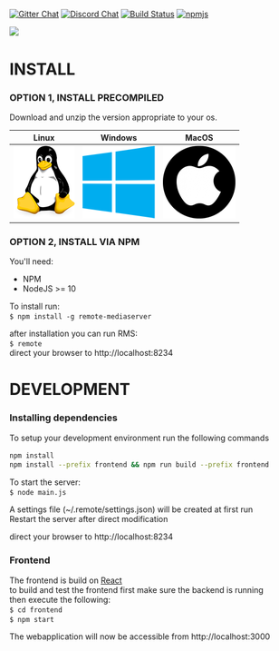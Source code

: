 [![Gitter Chat](https://img.shields.io/gitter/room/nwjs/nw.js.svg?logo=gitter)](https://gitter.im/remote-mediaserver/Lobby)
[![Discord Chat](https://img.shields.io/discord/505014801970364436.svg?logo=discord)](https://discord.gg/4H5EMd6)
[![Build Status](https://travis-ci.org/OwenRay/Remote-MediaServer.svg?branch=dev)](https://travis-ci.org/OwenRay/Remote-MediaServer)
[![npmjs](https://img.shields.io/npm/dw/remote-mediaserver.svg)](https://www.npmjs.com/package/remote-mediaserver)


![](doc/screens.png)

# INSTALL
### OPTION 1, INSTALL PRECOMPILED   
Download and unzip the version appropriate to your os.

Linux | Windows | MacOS
--- | --- | ---
[![Discord Chat](doc/linux.png)](https://s3-eu-west-1.amazonaws.com/remote-mediaserver/dev/linux.zip) | [![Discord Chat](doc/windows.png)](https://s3-eu-west-1.amazonaws.com/remote-mediaserver/dev/win.zip) | [![Discord Chat](doc/macos.png)](https://s3-eu-west-1.amazonaws.com/remote-mediaserver/dev/osx.zip)   

### OPTION 2, INSTALL VIA NPM
You'll need:
- NPM  
- NodeJS >= 10 

To install run:   
`$ npm install -g remote-mediaserver`

after installation you can run RMS:  
`$ remote`  
direct your browser to http://localhost:8234

# DEVELOPMENT
### Installing dependencies
To setup your development environment run the following commands
```bash
npm install
npm install --prefix frontend && npm run build --prefix frontend
```  
  
To start the server:  
`$ node main.js`  
  
A settings file (~/.remote/settings.json) will be created at first run  
Restart the server after direct modification  
  
direct your browser to http://localhost:8234
  
### Frontend
The frontend is build on [React](reactjs.org/)   
to build and test the frontend first make sure the backend is running  
then execute the following:  
`$ cd frontend`  
`$ npm start`  
  
The webapplication will now be accessible from http://localhost:3000
